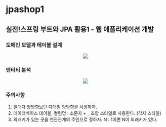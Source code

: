 # jpashop1
## 실전!스프링 부트와 JPA 활용1 - 웹 애플리케이션 개발

### 도메인 모델과 테이블 설계
<p align="center">
  <img src="https://user-images.githubusercontent.com/33366628/231801618-ef89f0d7-97d1-4805-ad99-7851ef209e14.png">
</p>

### 엔티티 분석
<p align="center">
 <img src="https://user-images.githubusercontent.com/33366628/231802969-e714544a-1f5e-4835-843d-6b255bfb5cc6.png">
</p>

### 주의사항
1. 일대다 양방향보단 다대일 양방향을 사용하자.
2. 데이터베이스 테이블, 컬럼명 : 소문자 + _ 조합 스타일로 사용한다. (각자 스타일)
3. 외래키가 있는 곳을 연관관계의 주인으로 정하자. N : 1이면 N이 외래키가 있다.
        

